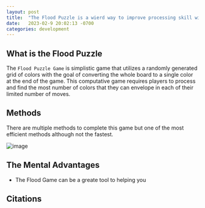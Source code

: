 ```yaml
---
layout: post
title:  "The Flood Puzzle is a wierd way to improve processing skill within people."
date:   2023-02-9 20:02:13 -0700
categories: development
---
```


## What is the Flood Puzzle

The `Flood Puzzle Game` is simplistic game that utilizes a randomly generated grid of colors with the goal of converting the whole board to a single color at the end of the game. This computative game requires players to process and find the most number of colors that they can envelope in each of their limited number of moves.

## Methods

There are multiple methods to complete this game but one of the most efficient methods although not the fastest.

![image](https://res.cloudinary.com/dgwjrp9pb/image/upload/v1677389626/Screen_Shot_2023-02-25_at_10.31.27_PM_qjdojv.png)

## The Mental Advantages

- The Flood Game can be a greate tool to helping you

## Citations
